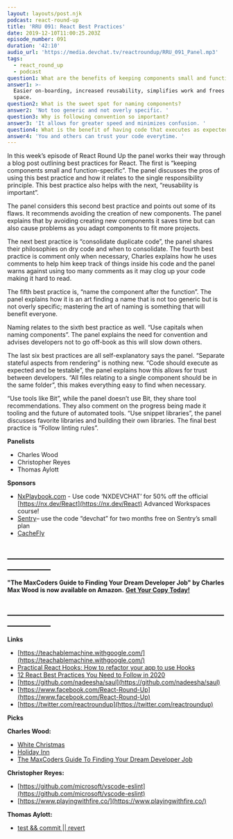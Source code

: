 ```yaml
---
layout: layouts/post.njk
podcast: react-round-up
title: 'RRU 091: React Best Practices'
date: 2019-12-10T11:00:25.203Z
episode_number: 091
duration: '42:10'
audio_url: 'https://media.devchat.tv/reactroundup/RRU_091_Panel.mp3'
tags:
  - react_round_up
  - podcast
question1: What are the benefits of keeping components small and function specific?
answer1: >-
  Easier on-boarding, increased reusability, simplifies work and frees up mind
  space. 
question2: What is the sweet spot for naming components?
answer2: 'Not too generic and not overly specific. '
question3: Why is following convention so important?
answer3: 'It allows for greater speed and minimizes confusion. '
question4: What is the benefit of having code that executes as expected and testable?
answer4: 'You and others can trust your code everytime. '
---
```

In this week’s episode of React Round Up the panel works their way through a blog post outlining best practices for React. The first is “keeping components small and function-specific”. The panel discusses the pros of using this best practice and how it relates to the single responsibility principle. This best practice also helps with the next, “reusability is important”.

The panel considers this second best practice and points out some of its flaws. It recommends avoiding the creation of new components. The panel explains that by avoiding creating new components it saves time but can also cause problems as you adapt components to fit more projects. 

The next best practice is “consolidate duplicate code”, the panel shares their philosophies on dry code and when to consolidate. The fourth best practice is comment only when necessary, Charles explains how he uses comments to help him keep track of things inside his code and the panel warns against using too many comments as it may clog up your code making it hard to read. 

The fifth best practice is, “name the component after the function”. The panel explains how it is an art finding a name that is not too generic but is not overly specific; mastering the art of naming is something that will benefit everyone. 

Naming relates to the sixth best practice as well. “Use capitals when naming components”. The panel explains the need for convention and advises developers not to go off-book as this will slow down others. 

The last six best practices are all self-explanatory says the panel. “Separate stateful aspects from rendering” is nothing new. “Code should execute as expected and be testable”, the panel explains how this allows for trust between developers.  “All files relating to a single component should be in the same folder”, this makes everything easy to find when necessary. 

“Use tools like Bit”, while the panel doesn’t use Bit, they share tool recommendations. They also comment on the progress being made it tooling and the future of automated tools. “Use snippet libraries”, the panel discusses favorite libraries and building their own libraries. The final best practice is “Follow linting rules”.


**Panelists**

- Charles Wood
- Christopher Reyes
- Thomas Aylott

**Sponsors**

- [NxPlaybook.com](http://nxplaybook.com/) - Use code ‘NXDEVCHAT’ for 50% off the official [https://nx.dev/React](https://nx.dev/React) Advanced Workspaces course!
- [Sentry](http://sentry.io/)– use the code “devchat” for two months free on Sentry’s small plan
- [CacheFly](https://www.cachefly.com/)

## **\_\_\_\_\_\_\_\_\_\_\_\_\_\_\_\_\_\_\_\_\_\_\_\_\_\_\_\_\_\_\_\_\_\_\_\_\_\_\_\_\_\_\_\_\_\_\_\_\_\_\_\_\_\_\_\_\_\_\_\_**

**"The MaxCoders Guide to Finding Your Dream Developer Job" by Charles Max Wood is now available on Amazon.** [**Get Your Copy Today!**](https://www.amazon.com/gp/product/B081MBL5C9/ref=as_li_ss_tl?ie=UTF8&linkCode=sl1&tag=devchattv-20&linkId=9d61363241636e2546ef46abba198746&language=en_US)

## **\_\_\_\_\_\_\_\_\_\_\_\_\_\_\_\_\_\_\_\_\_\_\_\_\_\_\_\_\_\_\_\_\_\_\_\_\_\_\_\_\_\_\_\_\_\_\_\_\_\_\_\_\_\_\_\_\_\_\_\_**

**Links**

- [https://teachablemachine.withgoogle.com/](https://teachablemachine.withgoogle.com/)
- [Practical React Hooks: How to refactor your app to use Hooks](https://blog.logrocket.com/practical-react-hooks-how-to-refactor-your-app-to-use-hooks-b1867e7b0a53/)
- [12 React Best Practices You Need to Follow in 2020](https://www.codeinwp.com/blog/react-best-practices/#disqus_thread)
- [https://github.com/nadeesha/saul](https://github.com/nadeesha/saul)
- [https://www.facebook.com/React-Round-Up](https://www.facebook.com/React-Round-Up)
- [https://twitter.com/reactroundup](https://twitter.com/reactroundup)

**Picks**

**Charles Wood:**

- [White Christmas](https://amzn.to/2D1WfnD)
- [Holiday Inn](https://amzn.to/33ahvCx)
- [The MaxCoders Guide To Finding Your Dream Developer Job](https://amzn.to/2QBuBWI)

**Christopher Reyes:**

- [https://github.com/microsoft/vscode-eslint](https://github.com/microsoft/vscode-eslint)
- [https://www.playingwithfire.co/](https://www.playingwithfire.co/)

**Thomas Aylott:**

- [test && commit || revert](https://medium.com/@kentbeck_7670/test-commit-revert-870bbd756864)
